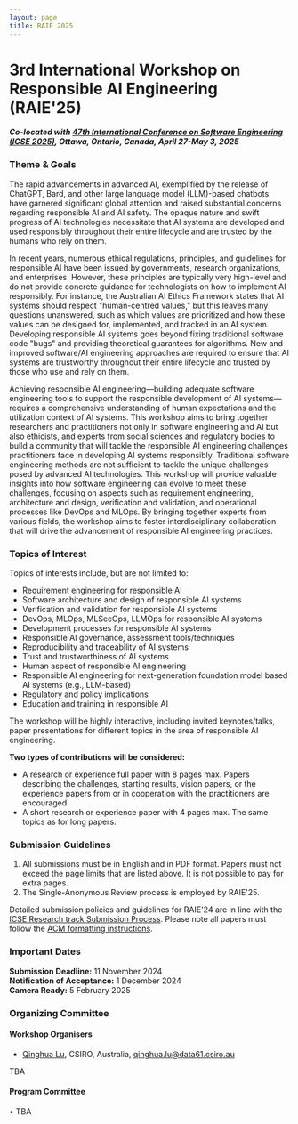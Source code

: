 ```yaml
---
layout: page
title: RAIE 2025
---
```


<!-- <p><img src="/img/pierrebourque.jpg" width="200" /><a href="https://profs.etsmtl.ca/pbourque">Pierre Bourque</a> - ing., Ph.D.</p> -->

# 3rd International Workshop on Responsible AI Engineering (RAIE'25)

***Co-located with [47th International Conference on Software Engineering (ICSE 2025)](https://conf.researchr.org/home/icse-2025), Ottawa, Ontario, Canada, April 27-May 3, 2025***

### Theme & Goals

The rapid advancements in advanced AI, exemplified by the release of ChatGPT, Bard, and other large language model (LLM)-based chatbots, have garnered significant global attention and raised substantial concerns regarding responsible AI and AI safety. The opaque nature and swift progress of AI technologies necessitate that AI systems are developed and used responsibly throughout their entire lifecycle and are trusted by the humans who rely on them.

In recent years, numerous ethical regulations, principles, and guidelines for responsible AI have been issued by governments, research organizations, and enterprises. However, these principles are typically very high-level and do not provide concrete guidance for technologists on how to implement AI responsibly. For instance, the Australian AI Ethics Framework states that AI systems should respect "human-centred values," but this leaves many questions unanswered, such as which values are prioritized and how these values can be designed for, implemented, and tracked in an AI system. Developing responsible AI systems goes beyond fixing traditional software code "bugs" and providing theoretical guarantees for algorithms. New and improved software/AI engineering approaches are required to ensure that AI systems are trustworthy throughout their entire lifecycle and trusted by those who use and rely on them.

Achieving responsible AI engineering—building adequate software engineering tools to support the responsible development of AI systems—requires a comprehensive understanding of human expectations and the utilization context of AI systems. This workshop aims to bring together researchers and practitioners not only in software engineering and AI but also ethicists, and experts from social sciences and regulatory bodies to build a community that will tackle the responsible AI engineering challenges practitioners face in developing AI systems responsibly. Traditional software engineering methods are not sufficient to tackle the unique challenges posed by advanced AI technologies. This workshop will provide valuable insights into how software engineering can evolve to meet these challenges, focusing on aspects such as requirement engineering, architecture and design, verification and validation, and operational processes like DevOps and MLOps. By bringing together experts from various fields, the workshop aims to foster interdisciplinary collaboration that will drive the advancement of responsible AI engineering practices.

### Topics of Interest

Topics of interests include, but are not limited to:

- Requirement engineering for responsible AI
- Software architecture and design of responsible AI systems
- Verification and validation for responsible AI systems
- DevOps, MLOps, MLSecOps, LLMOps for responsible AI systems
- Development processes for responsible AI systems
- Responsible AI governance, assessment tools/techniques
- Reproducibility and traceability of AI systems
- Trust and trustworthiness of AI systems
- Human aspect of responsible AI engineering
- Responsible AI engineering for next-generation foundation model based AI systems (e.g., LLM-based) 
- Regulatory and policy implications
- Education and training in responsible AI

The workshop will be highly interactive, including invited keynotes/talks, paper presentations for different topics in the area of responsible AI engineering. 

**Two types of contributions will be considered:**

- A research or experience full paper with 8 pages max. Papers describing the challenges, starting results, vision papers, or the experience papers from or in cooperation with the practitioners are encouraged.
- A short research or experience paper with 4 pages max. The same topics as for long papers.

### Submission Guidelines
1. All submissions must be in English and in PDF format. Papers must not exceed the page limits that are listed above. It is not possible to pay for extra pages.
2. The Single-Anonymous Review process is employed by RAIE'25.

Detailed submission policies and guidelines for RAIE'24 are in line with the [ICSE Research track Submission Process](https://conf.researchr.org/track/icse-2024/icse-2024-research-track#submission-process). Please note all papers must follow the [ACM formatting 
instructions](https://www.acm.org/publications/proceedings-template). 


### Important Dates

**Submission Deadline:** 11 November 2024
<br>
**Notification of Acceptance:**  1 December 2024
<br>
**Camera Ready:** 5 February 2025

### Organizing Committee

#### Workshop Organisers

- [Qinghua Lu](https://people.csiro.au/L/Q/Qinghua-Lu), CSIRO, Australia, <qinghua.lu@data61.csiro.au>

TBA


#### Program Committee

• TBA
